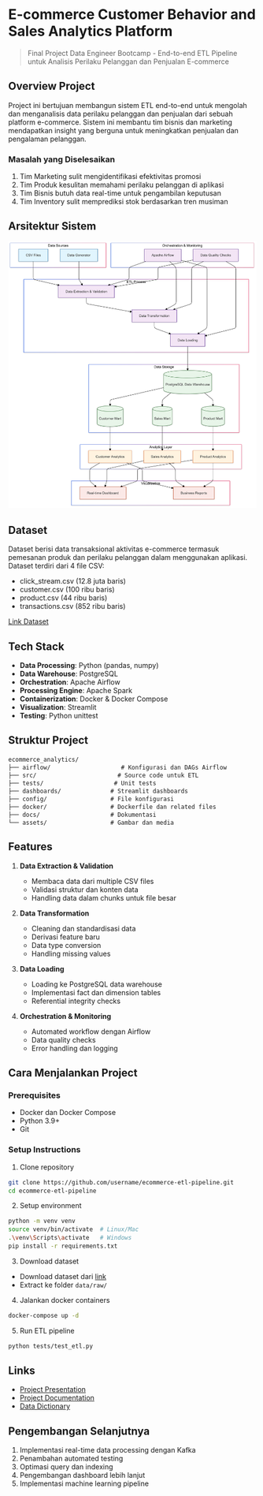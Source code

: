 # E-commerce Customer Behavior and Sales Analytics Platform

> Final Project Data Engineer Bootcamp - End-to-end ETL Pipeline untuk Analisis Perilaku Pelanggan dan Penjualan E-commerce

## Overview Project

Project ini bertujuan membangun sistem ETL end-to-end untuk mengolah dan menganalisis data perilaku pelanggan dan penjualan dari sebuah platform e-commerce. Sistem ini membantu tim bisnis dan marketing mendapatkan insight yang berguna untuk meningkatkan penjualan dan pengalaman pelanggan.

### Masalah yang Diselesaikan
1. Tim Marketing sulit mengidentifikasi efektivitas promosi
2. Tim Produk kesulitan memahami perilaku pelanggan di aplikasi
3. Tim Bisnis butuh data real-time untuk pengambilan keputusan
4. Tim Inventory sulit memprediksi stok berdasarkan tren musiman

## Arsitektur Sistem

![Architecture Diagram](assets/architecture.png)

## Dataset

Dataset berisi data transaksional aktivitas e-commerce termasuk pemesanan produk dan perilaku pelanggan dalam menggunakan aplikasi. Dataset terdiri dari 4 file CSV:

- click_stream.csv (12.8 juta baris)
- customer.csv (100 ribu baris)
- product.csv (44 ribu baris)
- transactions.csv (852 ribu baris)

[Link Dataset](masukkan_link_gdrive_disini)

## Tech Stack

- **Data Processing**: Python (pandas, numpy)
- **Data Warehouse**: PostgreSQL
- **Orchestration**: Apache Airflow
- **Processing Engine**: Apache Spark
- **Containerization**: Docker & Docker Compose
- **Visualization**: Streamlit
- **Testing**: Python unittest

## Struktur Project
```
ecommerce_analytics/
├── airflow/                    # Konfigurasi dan DAGs Airflow
├── src/                       # Source code untuk ETL
├── tests/                    # Unit tests
├── dashboards/              # Streamlit dashboards
├── config/                  # File konfigurasi
├── docker/                  # Dockerfile dan related files
├── docs/                    # Dokumentasi
└── assets/                  # Gambar dan media
```

## Features

1. **Data Extraction & Validation**
   - Membaca data dari multiple CSV files
   - Validasi struktur dan konten data
   - Handling data dalam chunks untuk file besar

2. **Data Transformation**
   - Cleaning dan standardisasi data
   - Derivasi feature baru
   - Data type conversion
   - Handling missing values

3. **Data Loading**
   - Loading ke PostgreSQL data warehouse
   - Implementasi fact dan dimension tables
   - Referential integrity checks

4. **Orchestration & Monitoring**
   - Automated workflow dengan Airflow
   - Data quality checks
   - Error handling dan logging

## Cara Menjalankan Project

### Prerequisites
- Docker dan Docker Compose
- Python 3.9+
- Git

### Setup Instructions

1. Clone repository
```bash
git clone https://github.com/username/ecommerce-etl-pipeline.git
cd ecommerce-etl-pipeline
```

2. Setup environment
```bash
python -m venv venv
source venv/bin/activate  # Linux/Mac
.\venv\Scripts\activate   # Windows
pip install -r requirements.txt
```

3. Download dataset
- Download dataset dari [link](masukkan_link_gdrive_disini)
- Extract ke folder `data/raw/`

4. Jalankan docker containers
```bash
docker-compose up -d
```

5. Run ETL pipeline
```bash
python tests/test_etl.py
```

## Links

- [Project Presentation](masukkan_link_ppt_disini)
- [Project Documentation](docs/architecture.md)
- [Data Dictionary](docs/data_dictionary.md)

## Pengembangan Selanjutnya

1. Implementasi real-time data processing dengan Kafka
2. Penambahan automated testing
3. Optimasi query dan indexing
4. Pengembangan dashboard lebih lanjut
5. Implementasi machine learning pipeline